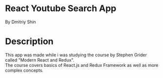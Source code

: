 # React Youtube Search App
By Dmitriy Shin

# Description
This app was made while i was studying the course by Stephen Grider called "Modern React and Redux".
<br />
The course covers basics of React.js and Redux Framework as well as more complex concepts.

